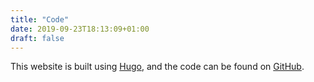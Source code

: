 ```yaml
---
title: "Code"
date: 2019-09-23T18:13:09+01:00
draft: false
---
```


This website is built using [Hugo](https://gohugo.io/), and the code can be found on [GitHub](https://github.com/jonnyroutley/hugo).
